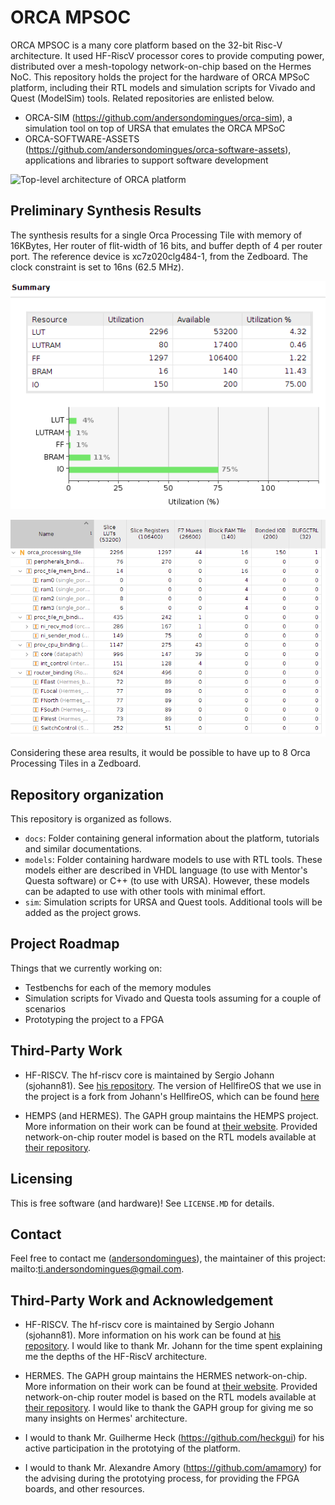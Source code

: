 # ORCA MPSOC

ORCA MPSOC is a many core platform based on the 32-bit Risc-V architecture. It used HF-RiscV processor cores to provide computing power, distributed over a mesh-topology network-on-chip based on the Hermes NoC. This repository holds the project for the hardware of ORCA MPSoC platform, including their RTL models and simulation scripts for Vivado and Quest (ModelSim) tools. Related repositories are enlisted below.

- ORCA-SIM (https://github.com/andersondomingues/orca-sim), a simulation tool on top of URSA that emulates the ORCA MPSoC
- ORCA-SOFTWARE-ASSETS (https://github.com/andersondomingues/orca-software-assets), applications and libraries to support software development

![Top-level architecture of ORCA platform](https://raw.githubusercontent.com/andersondomingues/orca-mpsoc/master/docs/orca-mpsoc.png)

## Preliminary Synthesis Results

The synthesis results for a single Orca Processing Tile with memory of 16KBytes, Her router of flit-width of 16 bits, and buffer depth of 4 per router port. The reference device is xc7z020clg484-1, from the Zedboard. The clock constraint is set to 16ns (62.5 MHz).

![Area summary](docs/images/area-summary.png)

![Area Hierarchy](docs/images/area-hier.png)

Considering these area results, it would be possible to have up to 8 Orca Processing Tiles in a Zedboard.


## Repository organization

This repository is organized as follows.

- `docs`: Folder containing general information about the platform, tutorials and similar documentations.
- `models`: Folder containing hardware models to use with RTL tools. These models either are described in VHDL language (to use with Mentor's Questa software) or C++ (to use with URSA). However, these models can be adapted to use with other tools with minimal effort.
- `sim`: Simulation scripts for URSA and Quest tools. Additional tools will be added as the project grows.
  
## Project Roadmap

Things that we currently working on:

- Testbenchs for each of the memory modules
- Simulation scripts for Vivado and Questa tools assuming for a couple of scenarios 
- Prototyping the project to a FPGA 
  
## Third-Party Work

- HF-RISCV. The hf-riscv core is maintained by Sergio Johann (sjohann81). See [his repository](https://github.com/sjohann81). The version of HellfireOS that we use in the project is a fork from Johann's HellfireOS, which can be found [here](https://github.com/sjohann81/hellfireos)

- HEMPS (and HERMES). The GAPH group maintains the HEMPS project. More information on their work can be found at [their website](http://www.inf.pucrs.br/hemps/getting_started.html). Provided network-on-chip router model is based on the RTL models available at [their repository](https://github.com/GaphGroup/hemps). 
   
## Licensing

This is free software (and hardware)! See ``LICENSE.MD`` for details. 

## Contact

Feel free to contact me ([andersondomingues](https://github.com/andersondomingues)), the maintainer of this project: mailto:ti.andersondomingues@gmail.com.

## Third-Party Work and Acknowledgement

- HF-RISCV. The hf-riscv core is maintained by Sergio Johann (sjohann81). More information on his work can be found at [his repository](https://github.com/sjohann81). I would like to thank Mr. Johann for the time spent explaining me the depths of the HF-RiscV architecture.

- HERMES. The GAPH group maintains the HERMES network-on-chip. More information on their work can be found at [their website](http://www.inf.pucrs.br/hemps/getting_started.html). Provided network-on-chip router model is based on the RTL models available at [their repository](https://github.com/GaphGroup/hemps). I would like to thank the GAPH group for giving me so many insights on Hermes' architecture. 

- I would to thank Mr. Guilherme Heck (https://github.com/heckgui) for his active participation in the prototying of the platform.

- I would to thank Mr. Alexandre Amory (https://github.com/amamory) for the advising during the prototying process, for providing the FPGA boards, and other resources. 
